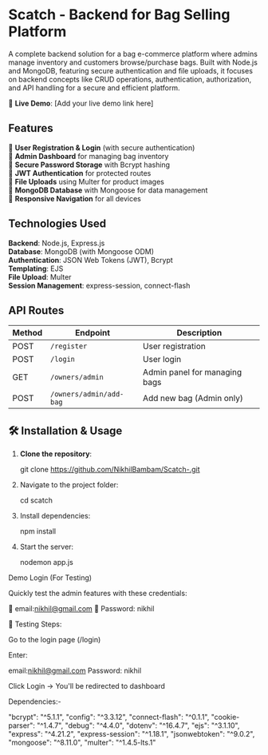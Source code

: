 # Scatch - Backend for Bag Selling Platform  

A complete backend solution for a bag e-commerce platform where admins manage inventory and customers browse/purchase bags. Built with Node.js and MongoDB, featuring secure authentication and file uploads, it focuses on backend concepts like CRUD operations, authentication, authorization, and API handling for a secure and efficient platform.

🚀 **Live Demo**: [Add your live demo link here]  

## Features  

🔹 **User Registration & Login** (with secure authentication)  
🔹 **Admin Dashboard** for managing bag inventory  
🔹 **Secure Password Storage** with Bcrypt hashing  
🔹 **JWT Authentication** for protected routes  
🔹 **File Uploads** using Multer for product images  
🔹 **MongoDB Database** with Mongoose for data management  
🔹 **Responsive Navigation** for all devices  

## Technologies Used  

**Backend**: Node.js, Express.js  
**Database**: MongoDB (with Mongoose ODM)  
**Authentication**: JSON Web Tokens (JWT), Bcrypt  
**Templating**: EJS  
**File Upload**: Multer  
**Session Management**: express-session, connect-flash  

## API Routes  

| Method | Endpoint               | Description                     |
|--------|------------------------|---------------------------------|
| POST   | `/register`            | User registration               |
| POST   | `/login`               | User login                      |
| GET    | `/owners/admin`        | Admin panel for managing bags   |
| POST   | `/owners/admin/add-bag`| Add new bag (Admin only)        |

## 🛠️ Installation & Usage  

1. **Clone the repository**:  
   
   git clone https://github.com/NikhilBambam/Scatch-.git


2. Navigate to the project folder:

   cd scatch

3. Install dependencies:

   npm install


4. Start the server:

   nodemon app.js

Demo Login (For Testing)

Quickly test the admin features with these credentials:

🔹 email:nikhil@gmail.com 
🔹 Password: nikhil

🔴 Testing Steps:

 Go to the login page (/login)

 Enter:

 email:nikhil@gmail.com
 Password: nikhil

 Click Login → You'll be redirected to  dashboard


Dependencies:-

"bcrypt": "^5.1.1",
"config": "^3.3.12",
"connect-flash": "^0.1.1",
"cookie-parser": "^1.4.7",
"debug": "^4.4.0",
"dotenv": "^16.4.7",
"ejs": "^3.1.10",
"express": "^4.21.2",
"express-session": "^1.18.1",
"jsonwebtoken": "^9.0.2",
"mongoose": "^8.11.0",
"multer": "^1.4.5-lts.1"

